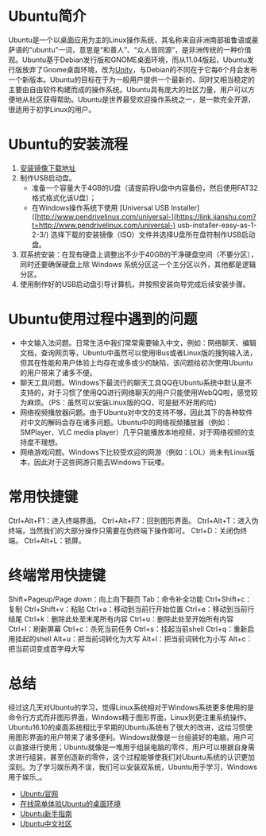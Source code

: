 # Ubuntu简介

Ubuntu是一个以桌面应用为主的Linux操作系统，其名称来自非洲南部祖鲁语或豪萨语的“ubuntu”一词，意思是“和善人”、“众人皆同源”，是非洲传统的一种价值观。Ubuntu基于Debian发行版和GNOME桌面环境，而从11.04版起，Ubuntu发行版放弃了Gnome桌面环境，改为[Unity](https://link.jianshu.com?t=http://baike.baidu.com/subview/1097775/5930556.htm)，与Debian的不同在于它每6个月会发布一个新版本。Ubuntu的目标在于为一般用户提供一个最新的、同时又相当稳定的主要由自由软件构建而成的操作系统。Ubuntu具有庞大的社区力量，用户可以方便地从社区获得帮助。Ubuntu是世界最受欢迎操作系统之一，是一款完全开源，很适用于初学Linux的用户。

# Ubuntu的安装流程

1. [安装镜像下载地址](https://link.jianshu.com?t=http://releases.ubuntu.com/16.10/ubuntu-16.10-desktop-amd64.iso)
2. 制作USB启动盘。
   - 准备一个容量大于4GB的U盘（请提前将U盘中内容备份，然后使用FAT32格式格式化该U盘）；
   - 在Windows操作系统下使用 [Universal USB Installer]([http://www.pendrivelinux.com/universal-](https://link.jianshu.com?t=http://www.pendrivelinux.com/universal-)  usb-installer-easy-as-1-2-3/) 选择下载的安装镜像（ISO）文件并选择U盘所在盘符制作USB启动盘。
3. 双系统安装：在现有硬盘上调整出不少于40GB的干净硬盘空间（不要分区），同时还要确保硬盘上除 Windows 系统分区这一个主分区以外，其他都是逻辑分区。
4. 使用制作好的USB启动盘引导计算机，并按照安装向导完成后续安装步骤。

# Ubuntu使用过程中遇到的问题

- 中文输入法问题。日常生活中我们常常需要输入中文，例如：网络聊天、编辑文档，查询网页等，Ubuntu中虽然可以使用IBus或者Linux版的搜狗输入法，但其在性能和用户体验上均存在或多或少的缺陷，该问题给初次使用Ubuntu的用户带来了诸多不便。
- 聊天工具问题。Windows下最流行的聊天工具QQ在Ubuntu系统中默认是不支持的，对于习惯了使用QQ进行网络聊天的用户只能使用WebQQ啦，感觉较为麻烦。（PS：虽然可以安装Linux版的QQ，可是挺不好用的哈）
- 网络视频播放器问题。由于Ubuntu对中文的支持不够，因此其下的各种软件对中文的解码会存在诸多问题。Ubuntu中的网络视频播放器（例如：SMPlayer、VLC media player）几乎只能播放本地视频，对于网络视频的支持度不理想。
- 网络游戏问题。Windows下比较受欢迎的网游（例如：LOL）尚未有Linux版本，因此对于这些网游只能去Windows下玩喽。

# 常用快捷键

Ctrl+Alt+F1：进入终端界面。
 Ctrl+Alt+F7：回到图形界面。
 Ctrl+Alt+T：进入伪终端，当然我们的大部分操作只需要在伪终端下操作即可。
 Ctrl+D：关闭伪终端。
 Ctrl+Alt+L：锁屏。

# 终端常用快捷键

Shift+Pageup/Page down：向上向下翻页
 Tab：命令补全功能
 Ctrl+Shift+c：复制
 Ctrl+Shift+v：粘贴
 Ctrl+a：移动到当前行开始位置
 Ctrl+e：移动到当前行结尾
 Ctrl+k：删除此处至末尾所有内容
 Ctrl+u：删除此处至开始所有内容
 Ctrl+l：刷新屏幕
 Ctrl+c：杀死当前任务
 Ctrl+s：挂起当前shell
 Ctrl+q：重新启用挂起的shell
 Alt+u：把当前词转化为大写
 Alt+l：把当前词转化为小写
 Alt+c：把当前词变成首字母大写

# 总结

经过这几天对Ubuntu的学习，觉得Linux系统相对于Windows系统更多使用的是命令行方式而非图形界面，Windows精于图形界面，Linux则更注重系统操作。Ubuntu16.10的桌面系统相比于早期的Ubuntu系统有了很大的改进，这给习惯使用图形界面的用户带来了诸多便利。Windows就像是一台组装好的电脑，用户可以直接进行使用；Ubuntu就像是一堆用于组装电脑的零件，用户可以根据自身需求进行组装，甚至创造新的零件，这个过程能够使我们对Ubuntu系统的认识更加深刻。为了学习娱乐两不误，我们可以安装双系统，Ubuntu用于学习，Windows用于娱乐_。

- [Ubuntu官网](https://link.jianshu.com?t=http://cn.ubuntu.com/)
- [在线简单体验Ubuntu的桌面环境](https://link.jianshu.com?t=http://tour.ubuntu.com/zh-CN/)
- [Ubuntu新手指南](https://link.jianshu.com?t=http://thoughtworks-academy.github.io/linux-guide/zh-hans/)
- [Ubuntu中文社区](https://link.jianshu.com?t=http://forum.ubuntu.org.cn/)